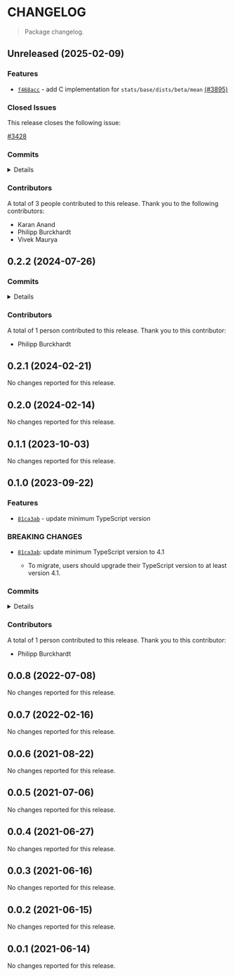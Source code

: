 # CHANGELOG

> Package changelog.

<section class="release" id="unreleased">

## Unreleased (2025-02-09)

<section class="features">

### Features

-   [`f468acc`](https://github.com/stdlib-js/stdlib/commit/f468acc638bd724390c759a0b39ad07ce97b3313) - add C implementation for `stats/base/dists/beta/mean` [(#3895)](https://github.com/stdlib-js/stdlib/pull/3895)

</section>

<!-- /.features -->

<section class="issues">

### Closed Issues

This release closes the following issue:

[#3428](https://github.com/stdlib-js/stdlib/issues/3428)

</section>

<!-- /.issues -->

<section class="commits">

### Commits

<details>

-   [`b9a2014`](https://github.com/stdlib-js/stdlib/commit/b9a2014b1181d30f86aa489ba90ad1f892ade8e8) - **docs:** clean-up of C docstrings _(by Philipp Burckhardt)_
-   [`9394549`](https://github.com/stdlib-js/stdlib/commit/939454926b745326a5b14bcd0924a0526baa93da) - **bench:** refactor random number generation in `stats/base/dists/beta` [(#4837)](https://github.com/stdlib-js/stdlib/pull/4837) _(by Karan Anand)_
-   [`cc32a34`](https://github.com/stdlib-js/stdlib/commit/cc32a344ed92962e2168da1f961748f934238cf8) - **chore:** minor clean-up _(by Philipp Burckhardt)_
-   [`1d5aa47`](https://github.com/stdlib-js/stdlib/commit/1d5aa47204c258b674d3db4aec92fbd2475e5ea7) - **chore:** directly draw from the desired distribution instead of adding constants _(by Philipp Burckhardt)_
-   [`f468acc`](https://github.com/stdlib-js/stdlib/commit/f468acc638bd724390c759a0b39ad07ce97b3313) - **feat:** add C implementation for `stats/base/dists/beta/mean` [(#3895)](https://github.com/stdlib-js/stdlib/pull/3895) _(by Vivek Maurya, Philipp Burckhardt)_

</details>

</section>

<!-- /.commits -->

<section class="contributors">

### Contributors

A total of 3 people contributed to this release. Thank you to the following contributors:

-   Karan Anand
-   Philipp Burckhardt
-   Vivek Maurya

</section>

<!-- /.contributors -->

</section>

<!-- /.release -->

<section class="release" id="v0.2.2">

## 0.2.2 (2024-07-26)

<section class="commits">

### Commits

<details>

-   [`41d41e9`](https://github.com/stdlib-js/stdlib/commit/41d41e959b4eaad3c631e6898e3144a4015a5458) - **test:** include trailing newlines in Julia-generated JSON fixtures _(by Philipp Burckhardt)_
-   [`9ed7d0e`](https://github.com/stdlib-js/stdlib/commit/9ed7d0e7d57edb5ad0dfb65c944bed87d475cbf3) - **chore:** add missing trailing newlines _(by Philipp Burckhardt)_

</details>

</section>

<!-- /.commits -->

<section class="contributors">

### Contributors

A total of 1 person contributed to this release. Thank you to this contributor:

-   Philipp Burckhardt

</section>

<!-- /.contributors -->

</section>

<!-- /.release -->

<section class="release" id="v0.2.1">

## 0.2.1 (2024-02-21)

No changes reported for this release.

</section>

<!-- /.release -->

<section class="release" id="v0.2.0">

## 0.2.0 (2024-02-14)

No changes reported for this release.

</section>

<!-- /.release -->

<section class="release" id="v0.1.1">

## 0.1.1 (2023-10-03)

No changes reported for this release.

</section>

<!-- /.release -->

<section class="release" id="v0.1.0">

## 0.1.0 (2023-09-22)

<section class="features">

### Features

-   [`81ca3ab`](https://github.com/stdlib-js/stdlib/commit/81ca3ab33585150e98a402b3e6d57beb1ec36864) - update minimum TypeScript version

</section>

<!-- /.features -->

<section class="breaking-changes">

### BREAKING CHANGES

-   [`81ca3ab`](https://github.com/stdlib-js/stdlib/commit/81ca3ab33585150e98a402b3e6d57beb1ec36864): update minimum TypeScript version to 4.1

    -   To migrate, users should upgrade their TypeScript version to at least version 4.1.

</section>

<!-- /.breaking-changes -->

<section class="commits">

### Commits

<details>

-   [`81ca3ab`](https://github.com/stdlib-js/stdlib/commit/81ca3ab33585150e98a402b3e6d57beb1ec36864) - **feat:** update minimum TypeScript version _(by Philipp Burckhardt)_
-   [`d5fa8e8`](https://github.com/stdlib-js/stdlib/commit/d5fa8e8a6267a837a25a7027e9fe3e847bc2d1c5) - **test:** use strictEqual checks _(by Philipp Burckhardt)_
-   [`37f032d`](https://github.com/stdlib-js/stdlib/commit/37f032d4a571f667ea99f6f52f60b5d736c627f3) - **docs:** render equations via math code blocks _(by Philipp Burckhardt)_

</details>

</section>

<!-- /.commits -->

<section class="contributors">

### Contributors

A total of 1 person contributed to this release. Thank you to this contributor:

-   Philipp Burckhardt

</section>

<!-- /.contributors -->

</section>

<!-- /.release -->

<section class="release" id="v0.0.8">

## 0.0.8 (2022-07-08)

No changes reported for this release.

</section>

<!-- /.release -->

<section class="release" id="v0.0.7">

## 0.0.7 (2022-02-16)

No changes reported for this release.

</section>

<!-- /.release -->

<section class="release" id="v0.0.6">

## 0.0.6 (2021-08-22)

No changes reported for this release.

</section>

<!-- /.release -->

<section class="release" id="v0.0.5">

## 0.0.5 (2021-07-06)

No changes reported for this release.

</section>

<!-- /.release -->

<section class="release" id="v0.0.4">

## 0.0.4 (2021-06-27)

No changes reported for this release.

</section>

<!-- /.release -->

<section class="release" id="v0.0.3">

## 0.0.3 (2021-06-16)

No changes reported for this release.

</section>

<!-- /.release -->

<section class="release" id="v0.0.2">

## 0.0.2 (2021-06-15)

No changes reported for this release.

</section>

<!-- /.release -->

<section class="release" id="v0.0.1">

## 0.0.1 (2021-06-14)

No changes reported for this release.

</section>

<!-- /.release -->


